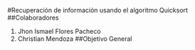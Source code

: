 #Recuperación de información usando el algoritmo Quicksort
##Colaboradores
1. Jhon Ismael Flores Pacheco
2. Christian Mendoza
##Objetivo General
